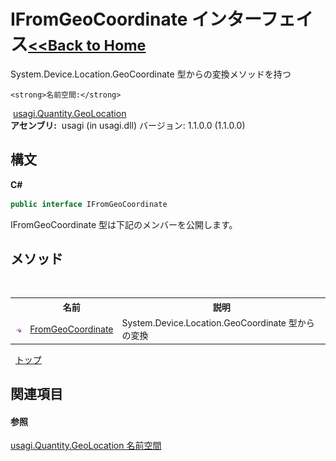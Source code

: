 # IFromGeoCoordinate インターフェイス<small>[<<Back to Home](https://github.com/usagi/usagi.cs/blob/master/Help/Home.md)</small> 

System.Device.Location.GeoCoordinate 型からの変換メソッドを持つ


    <strong>名前空間:</strong>
&nbsp;<a href="N_usagi_Quantity_GeoLocation.md">usagi.Quantity.GeoLocation</a><br /><strong>アセンブリ:</strong>
&nbsp;usagi (in usagi.dll) バージョン: 1.1.0.0 (1.1.0.0)

## 構文

**C#**<br />
``` C#
public interface IFromGeoCoordinate
```

IFromGeoCoordinate 型は下記のメンバーを公開します。


## メソッド
&nbsp;<table><tr><th></th><th>名前</th><th>説明</th></tr><tr><td>![Public メソッド](media/pubmethod.gif "Public メソッド")</td><td><a href="M_usagi_Quantity_GeoLocation_IFromGeoCoordinate_FromGeoCoordinate.md">FromGeoCoordinate</a></td><td>
System.Device.Location.GeoCoordinate 型からの変換</td></tr></table>&nbsp;
<a href="#ifromgeocoordinate-インターフェイス">トップ</a>

## 関連項目


#### 参照
<a href="N_usagi_Quantity_GeoLocation.md">usagi.Quantity.GeoLocation 名前空間</a><br />